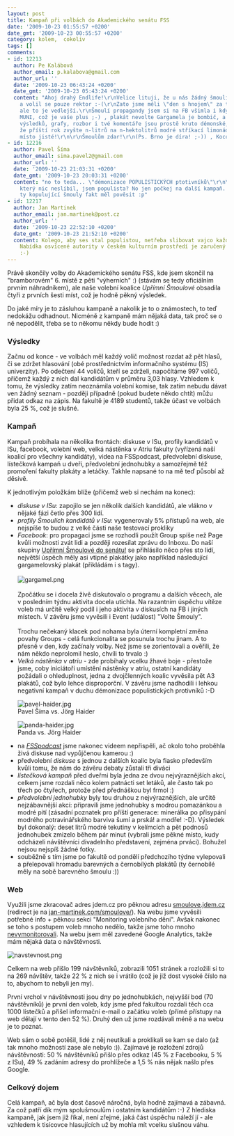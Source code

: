 ```yaml
---
layout: post
title: Kampaň při volbách do Akademického senátu FSS
date: '2009-10-23 01:55:57 +0200'
date_gmt: '2009-10-23 00:55:57 +0200'
category: kolem,  cokoliv
tags: []
comments:
- id: 12213
  author: Pe Kalábová
  author_email: p.kalabova@gmail.com
  author_url: ''
  date: '2009-10-23 06:43:24 +0200'
  date_gmt: '2009-10-23 05:43:24 +0200'
  content: "Ahoj drahý Endlife!\r\nVelice lituji, že u nás žádný šmoulí spolek není,
    a volil se pouze rektor :-(\r\nZato jsme měli \"den s hnojem\" za troubení myslivců,
    ale to je vedlejší.\r\nŠmoulí propagandy jsem si na FB všimla i když nejsem z
    MUNI, což je vaše plus ;-) , plakát nevolte Gargamela je bombič, a celkové zpracování
    výsledků, grafy, rozbor i tvé komentáře jsou prostě kruto démonské, já myslím,
    že příští rok zvyšte n-litrů na n-hektolitrů modré stříkací limonády, a máte prvé
    místo jisté!\r\n\r\nŠmoulům zdar!\r\n(Ps. Brno je díra! ;-)) , Kocour!"
- id: 12216
  author: Pavel Šíma
  author_email: sima.pavel2@gmail.com
  author_url: ''
  date: '2009-10-23 21:03:31 +0200'
  date_gmt: '2009-10-23 20:03:31 +0200'
  content: "no to teda... \"démonizace POPULISTICKÝCH ptotivníků\"\r\n\r\nJá jediný,
    který nic neslíbil, jsem populista? No jen počkej na další kampaň. Jsem vám tam
    ty kopulující šmouly fakt měl pověsit :p"
- id: 12217
  author: Jan Martinek
  author_email: jan.martinek@post.cz
  author_url: ''
  date: '2009-10-23 22:52:10 +0200'
  date_gmt: '2009-10-23 21:52:10 +0200'
  content: Kolego, aby ses stal populistou, netřeba slibovat vajco každý den k snídani.
    Nabídka osvícené autority v českém kulturním prostředí je zaručený lidový tahák
    :-)
---
```

<p>Právě skončily volby do Akademického senátu FSS, kde jsem skončil na "bramborovém" 6. místě z pěti "výherních" :) (stávám se tedy oficiálním prvním náhradníkem), ale naše volební koalice <em>Upřímní Šmoulové</em> obsadila čtyři z prvních šesti míst, což je hodně pěkný výsledek.</p>
<p>Do jaké míry je to zásluhou kampaně a nakolik je to o známostech, to teď nedokážu odhadnout. Nicméně z kampaně mám nějaká data, tak proč se o ně nepodělit, třeba se to někomu někdy bude hodit :)</p>
<h3>Výsledky</h3>
<p>Začnu od konce - ve volbách měl každý volič možnost rozdat až pět hlasů, či se zdržet hlasování (obé prostřednictvím informačního systému (IS) univerzity). Po odečtení 44 voličů, kteří se zdrželi, napočítáme 997 voličů, přičemž každý z nich dal kandidátům v průměru 3,03 hlasy. Vzhledem k tomu, že výsledky zatím neoznámila volební komise, tak zatím nebudu dávat ven žádný seznam - později případně (pokud budete někdo chtít) můžu přidat odkaz na zápis. Na fakultě je 4189 studentů, takže účast ve volbách byla 25 %, což je slušné.</p>
<h3>Kampaň</h3>
<p>Kampaň probíhala na několika frontách: diskuse v ISu, profily kandidátů v ISu, facebook, volební web, velká nástěnka v Atriu fakulty (vyřízená naší koalicí pro všechny kandidáty), videa na FSSpodcast, předvolební diskuse, lístečková kampaň u dveří, předvolební jednohubky a samozřejmě též promoření fakulty plakáty a letáčky. Takhle napsané to na mě teď působí až děsivě.</p>
<p>K jednotlivým položkám blíže (přičemž web si nechám na konec):</p>
<ul>
<li><em>diskuse v ISu</em>: zapojilo se jen několik dalších kandidátů, ale vlákno v nějaké fázi četlo přes 300 lidí.
</li>
<li><em>profily Šmoulích kandidátů v ISu</em>: vygenerovaly 5% přístupů na web, ale nejspíše to budou z velké části naše testovací prokliky
</li>
<li><em>Facebook</em>: pro propagaci jsme se rozhodli použít Group spíše než Page kvůli možnosti zvát lidi a později rozesílat zprávu do Inboxu. Do naší skupiny <a href="http://www.facebook.com/group.php?gid=166616356960&ref=ts">Upřímní Šmoulové do senátu!</a> se přihlásilo něco přes sto lidí, největší úspěch měly asi vtipné plakátky jako například následující gargamelovský plakát (přikládám i s tagy). <br><br><img src='%base_url%/assets/wp-uploads/2009/10/gargamel.png' alt='gargamel.png' /><br><br>Zpočátku se i docela živě diskutovalo o programu a dalších věcech, ale v posledním týdnu aktivita docela utichla. Na razantním úspěchu vítěze voleb má určitě velký podíl i jeho aktivita v diskusích na FB i jiných místech. V závěru jsme vyvěsili i Event (událost) "Volte Šmouly".<br><br>Trochu nečekaný klacek pod nohama byla úterní kompletní změna povahy Groups - celá funkcionalita se posunula trochu jinam. A to přesně v den, kdy začínaly volby. Než jsme se zorientovali a ověřili, že nám někdo neprolomil heslo, chvíli to trvalo :)</li>
<li><em>Velká nástěnka v atriu</em> - zde probíhaly vcelku žhavé boje - přestože jsme, coby iniciátoři umístění nástěnky v atriu, ostatní kandidáty požádali o ohleduplnost, jedna z dvojčlenných koalic vyvěsila pět A3 plakátů, což bylo lehce disproporční. V závěru jsme nadhodili i lehkou negativní kampaň v duchu démonizace populistických protivníků :-D
<p><img src='%base_url%/assets/wp-uploads/2009/10/pavel-haider.jpg' alt='pavel-haider.jpg' /><br />
Pavel Šíma vs. Jörg Haider</p>
<p><img src='%base_url%/assets/wp-uploads/2009/10/panda-haider.jpg' alt='panda-haider.jpg' /><br />
Panda vs. Jörg Haider</p>
</li>
<li>na <em><a href="http://fsspodcast.cz">FSSpodcast</a></em> jsme nakonec videem nepřispěli, ač okolo toho proběhla živá diskuse nad vypůjčenou kamerou :)
</li>
<li>předvolební <em>diskuse</em> s jednou z dalších koalic byla fiasko především kvůli tomu, že nám do závěru debaty zůstali tři diváci
</li>
<li><em>lístečková kampaň</em> před dveřmi byla jedna ze dvou nejvýraznějších akcí, celkem jsme rozdali něco kolem patnácti set letáků, ale často tak po třech po čtyřech, protože před přednáškou byl frmol :)
</li>
<li><em>předvolební jednohubky</em> byly tou druhou z nejvýraznějších, ale určitě nejzábavnější akcí: připravili jsme jednohubky s modrou pomazánkou a modré pití (zásadní poznatek pro příští generace: minerálka po přisypání modrého potravinářského barviva šumí a prská! a modře! :-D). Výsledek byl dokonalý: deset litrů modré tekutiny v kelímcích a pět podnosů jednohubek zmizelo během pár minut (vybrali jsme pěkné místo, kudy odcházeli návštěvníci divadelního představení, zejména prváci). Bohužel nejsou nejspíš žádné fotky.
</li>
<li>souběžně s tím jsme po fakultě od pondělí předchozího týdne vylepovali a přelepovali hromadu barevných a černobílých plakátů (ty černobílé měly na sobě barevného šmoulu :))
</li>
</ul>
<h3>Web</h3>
<p>Využili jsme zkracovač adres jdem.cz pro pěknou adresu <a href="http://smoulove.jdem.cz">smoulove.jdem.cz</a> (redirect je na <a href="http://jan-martinek.com/smoulove/">jan-martinek.com/smoulove/</a>). Na webu jsme vyvěsili potřebné info + pěknou sekci "Monitoring volebního dění". Avšak nakonec se toho s postupem voleb mnoho nedělo, takže jsme toho mnoho <a href="http://jan-martinek.com/smoulove/?p=monitoring">nevymonitorovali</a>. Na webu jsem měl zavedené Google Analytics, takže mám nějaká data o návštěvnosti.</p>
<p><img src='%base_url%/assets/wp-uploads/2009/10/navstevnost.png' alt='navstevnost.png' /></p>
<p>Celkem na web přišlo 199 návštěvníků, zobrazili 1051 stránek a rozložili si to na 269 návštěv, takže 22 % z nich se i vrátilo (což je již dost vysoké číslo na to, abychom to nebyli jen my). </p>
<p>První vrchol v návštěvnosti jsou dny po jednohubkách, nejvyšší bod (70 návštěvníků) je první den voleb, kdy jsme před fakultou rozdali těch cca 1000 lístečků a přišel informační e-mail o začátku voleb (přímé přístupy na web dělají v tento den 52 %). Druhý den už jsme rozdávali méně a na webu je to poznat.</p>
<p>Web sám o sobě potěšil, lidé z něj neutíkali a proklikali se kam se dalo (až tak mnoho možností zase ale nebylo :)). Zajímavé je rozložení zdrojů návštěvnosti: 50 % návštěvníků přišlo přes odkaz (45 % z Facebooku, 5 % z ISu), 49 % zadáním adresy do prohlížeče a 1,5 % nás nějak našlo přes Google.</p>
<h3>Celkový dojem</h3>
<p>Celá kampaň, ač byla dost časově náročná, byla hodně zajímavá a zábavná. Za což patří dík mým spolušmoulům i ostatním kandidátům :-) Z hlediska kampaně, jak jsem již říkal, není zřejmé, jaká část úspěchu náleží jí - ale vzhledem k tisícovce hlasujících už by mohla mít vcelku slušnou váhu.</p>
